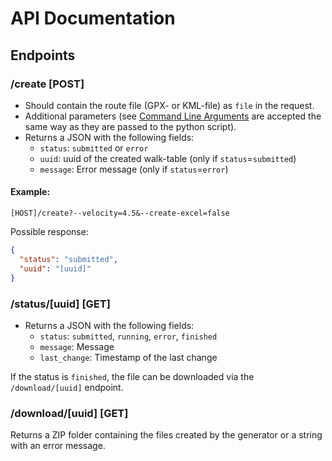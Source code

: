 # API Documentation

## Endpoints

### /create [POST]

- Should contain the route file (GPX- or KML-file) as `file` in the request.
- Additional parameters (see [Command Line Arguments](automatic_walk_time_tables/Command_Line_Arguments.md) are accepted
  the same way as they are passed to the python script).
- Returns a JSON with the following fields:
    - `status`: `submitted` or `error`
    - `uuid`: uuid of the created walk-table (only if `status`=`submitted`)
    - `message`: Error message (only if `status`=`error`)

#### Example:

```
[HOST]/create?--velocity=4.5&--create-excel=false
```

Possible response:

```JSON
{
  "status": "submitted",
  "uuid": "[uuid]"
}
```

### /status/[uuid] [GET]

- Returns a JSON with the following fields:
    - `status`: `submitted`, `running`, `error`, `finished`
    - `message`: Message
    - `last_change`: Timestamp of the last change

If the status is `finished`, the file can be downloaded via the `/download/[uuid]` endpoint.

### /download/[uuid] [GET]

Returns a ZIP folder containing the files created by the generator or a string with an error message.
